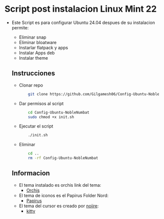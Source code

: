 # Script post instalacion Linux Mint 22

* Este Script es para configurar Ubuntu 24.04 despues de su instalacion permite:
    * Eliminar snap
    * Eliminar bloatware
    * Instarlar flatpack y apps
    * Instalar Apps deb
    * Instalar theme


    ## **Instrucciones**

    * Clonar repo

        ```bash
            git clone https://github.com/Gilgamesh06/Config-Ubuntu-NobleNumbat.git
        ```

    * Dar permisos al script

        ```bash
            cd Config-Ubuntu-NobleNumbat
            sudo chmod +x init.sh 
        ```
    * Ejecutar el script

        ```bash
            ./init.sh
        ```

    * Eliminar 

        ```bash
            cd ..
            rm -rf Config-Ubuntu-NobleNumbat
        ```

    ## Informacion 

    * El tema instalado es orchis link del tema: 
        * [Orchis](https://github.com/vinceliuice/Orchis-theme)
    * El tema de iconos es el Papirus Folder Nord:
        * [Papirus](https://github.com/PapirusDevelopmentTeam/papirus-icon-theme)
    * El tema del cursor es creado por [noiire](https://ko-fi.com/noiire/shop):
        * [kitty](https://ko-fi.com/s/f6bb8df93b)
